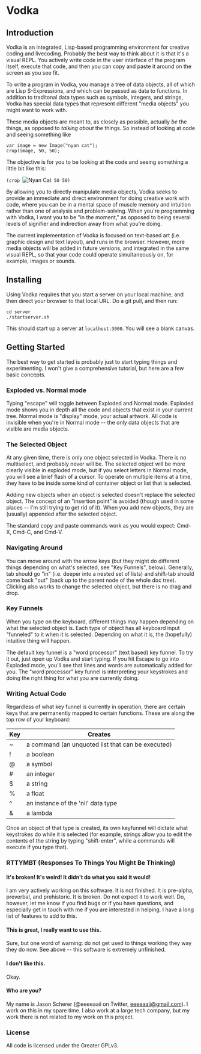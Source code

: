 # Vodka

## Introduction

Vodka is an integrated, Lisp-based programming environment for creative coding and livecoding. Probably the best way to think about it is that it's a visual REPL. You actively write code in the user interface of the program itself, execute that code, and then you can copy and paste it around on the screen as you see fit.

To write a program in Vodka, you manage a tree of data objects, all of which are Lisp S-Expressions, and which can be passed as data to functions. In addition to traditonal data types such as symbols, integers, and strings, Vodka has special data types that represent different "media objects" you might want to work with.

These media objects are meant to, as closely as possible, actually *be* the things, as opposed to *talking about* the things. So instead of looking at code and seeing something like

	var image = new Image("nyan cat");
	crop(image, 50, 50);

The objective is for you to be looking at the code and seeing something a little bit like this:

```(crop ```![Nyan Cat](./nyan.png)``` 50 50)```

By allowing you to directly manipulate media objects, Vodka seeks to provide an immediate and direct environment for doing creative work with code, where you can be in a mental space of muscle memory and intuition rather than one of analysis and problem-solving. When you're programming with Vodka, I want you to be "in the moment," as opposed to being several levels of signifier and indirection away from what you're doing.

The current implementation of Vodka is focused on text-based art (i.e. graphic design and text layout), and runs in the browser. However, more media objects will be added in future versions, and integrated in the same visual REPL, so that your code could operate simultaneously on, for example, images or sounds.

## Installing

Using Vodka requires that you start a server on your local machine, and then direct your browser to that local URL. Do a git pull, and then run:

	cd server
	./startserver.sh

This should start up a server at ``localhost:3000``. You will see a blank canvas.

## Getting Started

The best way to get started is probably just to start typing things and experimenting. I won't give a comprehensive tutorial, but here are a few basic concepts. 

### Exploded vs. Normal mode

Typing "escape" will toggle between Exploded and Normal mode. Exploded mode shows you in depth all the code and objects that exist in your current tree. Normal mode is "display" mode, your actual artwork. All code is invisible when you're in Normal mode -- the only data objects that are visible are media objects.

### The Selected Object

At any given time, there is only one object selected in Vodka. There is no multiselect, and probably never will be. The selected object will be more clearly visible in exploded mode, but if you select letters in Normal mode, you will see a brief flash of a cursor. To operate on multiple items at a time, they have to be inside some kind of container object or list that is selected.

Adding new objects when an object is selected doesn't replace the selected object. The concept of an "insertion point" is avoided (though used in some places -- I'm still trying to get rid of it). When you add new objects, they are (usually) appended after the selected object.

The standard copy and paste commands work as you would expect: Cmd-X, Cmd-C, and Cmd-V.

### Navigating Around

You can move around with the arrow keys (but they might do different things depending on what's selected, see "Key Funnels", below). Generally, tab should go "in" (i.e. deeper into a nested set of lists) and shift-tab should come back "out" (back up to the parent node of the whole doc tree). Clicking also works to change the selected object, but there is no drag and drop.

### Key Funnels

When you type on the keyboard, different things may happen depending on what the selected object is. Each type of object has all keyboard input "funneled" to it when it is selected. Depending on what it is, the (hopefully) intuitive thing will happen.

The default key funnel is a "word processor" (text based) key funnel. To try it out, just open up Vodka and start typing. If you hit Escape to go into Exploded mode, you'll see that lines and words are automatically added for you. The "word processor" key funnel is interpreting your keystrokes and doing the right thing for what you are currently doing.

### Writing Actual Code

Regardless of what key funnel is currently in operation, there are certain keys that are permanently mapped to certain functions. These are along the top row of your keyboard:

| Key | Creates |
| --- | ------ |
|  ~  | a command (an unquoted list that can be executed) |
| !   | a boolean |
| @   | a symbol |
| #   | an integer |
| $   | a string |
| %   | a float |
| ^   | an instance of the 'nil' data type |
| &   | a lambda |

Once an object of that type is created, its own keyfunnel will dictate what keystrokes do while it is selected (for example, strings allow you to edit the contents of the string by typing "shift-enter", while a commands will execute if you type that).

### RTTYMBT (Responses To Things You Might Be Thinking)

#### It's broken! It's weird! It didn't do what you said it would!

I am very actively working on this software. It is not finished. It is pre-alpha, preverbal, and prehistoric. It is broken. Do not expect it to work well. Do, however, let me know if you find bugs or if you have questions, and especially get in touch with me if you are interested in helping. I have a long list of features to add to this.

#### This is great, I really want to use this.

Sure, but one word of warning: do not get used to things working they way they do now. See above -- this software is extremely unfinished.

#### I don't like this.

Okay.

#### Who are you?

My name is Jason Scherer (@eeeeaaii on Twitter, [eeeeaaii@gmail.com](mailto:eeeeaaii@gmail.com)). I work on this in my spare time. I also work at a large tech company, but my work there is not related to my work on this project.

### License

All code is licensed under the Greater GPLv3.
